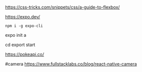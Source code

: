 https://css-tricks.com/snippets/css/a-guide-to-flexbox/

https://expo.dev/

```
npm i -g expo-cli
```
expo init <project>a

cd <project>
export start


https://pokeapi.co/



#camera
https://www.fullstacklabs.co/blog/react-native-camera